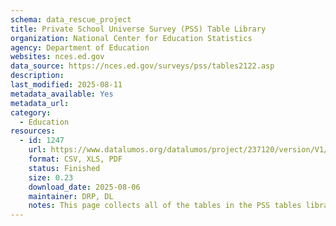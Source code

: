 ```yaml
---
schema: data_rescue_project 
title: Private School Universe Survey (PSS) Table Library
organization: National Center for Education Statistics
agency: Department of Education
websites: nces.ed.gov
data_source: https://nces.ed.gov/surveys/pss/tables2122.asp
description: 
last_modified: 2025-08-11
metadata_available: Yes
metadata_url: 
category:
  - Education 
resources:
  - id: 1247
    url: https://www.datalumos.org/datalumos/project/237120/version/V1/view
    format: CSV, XLS, PDF
    status: Finished
    size: 0.23
    download_date: 2025-08-06
    maintainer: DRP, DL
    notes: This page collects all of the tables in the PSS tables library. The tables are organized into folders by year, and then further folders by category. Finally, each table has its own folder, which contains one or two excel files depending on the table.Every year folder has a catalog csv that provides a crosswalk between the folder names and the original table names, except for the 2001-2002 folder, where a catalog could not be generated.Additionally, the documentation folder has all documentation and methodological documents found here https://nces.ed.gov/surveys/pss/pssdata.asp, though not data files.The reports folder contains reports related to PSS found via searching NCES's resource library.
---
```

